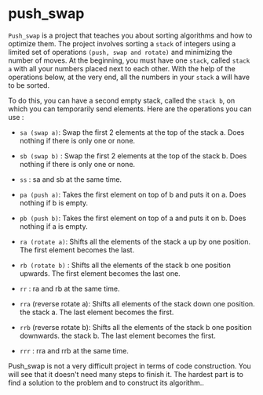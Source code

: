 # push_swap


`Push_swap` is a project that teaches you about sorting algorithms and how to optimize them. The project involves sorting a `stack` of integers using a limited set of operations `(push, swap and rotate)` and minimizing the number of moves.
At the beginning, you must have one `stack`, called `stack a` with all your numbers placed next to each other. 
With the help of the operations below, at the very end, all the numbers in your `stack` a will have to be sorted.


To do this, you can have a second empty stack, called the `stack b`, on which you can temporarily send elements. Here are the operations you can use :

- `sa (swap a)`: Swap the first 2 elements at the top of the stack a. Does nothing if there is only one or none. 

- `sb (swap b)` : Swap the first 2 elements at the top of the stack b. Does nothing if there is only one or none. 

- `ss` : sa and sb at the same time.

- `pa (push a)`: Takes the first element on top of b and puts it on a. Does nothing if b is empty. 

- `pb (push b)`: Takes the first element on top of a and puts it on b. Does nothing if a is empty.

- `ra (rotate a)`: Shifts all the elements of the stack a up by one position. The first element becomes the last.

- `rb (rotate b)` : Shifts all the elements of the stack b one position upwards. The first element becomes the last one.

- `rr` : ra and rb at the same time.

- `rra` (reverse rotate a): Shifts all elements of the stack down one position. the stack a. The last element becomes the first.

- `rrb` (reverse rotate b): Shifts all the elements of the stack b one position downwards. the stack b. The last element becomes the first.

- `rrr` : rra and rrb at the same time.

Push_swap is not a very difficult project in terms of code construction. You will see that it doesn't need many steps to finish it. The hardest part is to find a solution to the problem and to construct its algorithm..

